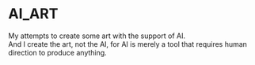 # AI_ART
My attempts to create some art with the support of AI.
<br>
And I create the art, not the AI, for AI is merely a tool that requires human direction to produce anything.
